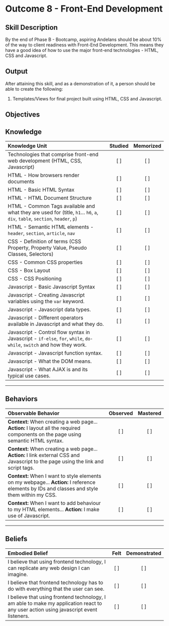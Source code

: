 # Outcome 8 - Front-End Development

**Skill Description**
----------
By the end of Phase B - Bootcamp, aspiring Andelans should be about 10% of the way to client readiness with Front-End Development. This means they have a good idea of how to use the major front-end technologies - HTML, CSS and Javascript.


**Output**
----------
After attaining this skill, and as a demonstration of it, a person should be able to create the following:

1. Templates/Views for final project built using HTML, CSS and Javascript.


**Objectives**
----------

## **Knowledge**


| Knowledge Unit   |      Studied      | Memorized |
|:-------------|:------------------:|:--------:|
| Technologies that comprise front-end web development (HTML, CSS, Javascript) | [ ] | [ ]  |
| HTML - How browsers render documents |   [ ]   |   [ ] |
| HTML - Basic HTML Syntax |   [ ]   |   [ ] |
| HTML - HTML Document Structure |   [ ]   |   [ ] |
| HTML - Common Tags available and what they are used for (title, `h1`… `h6`, `a`, `div`, `table`, `section`, `header`, `p`) |   [ ]   |   [ ] |
| HTML - Semantic HTML elements - `header`, `section`, `article`, `nav` |   [ ]   |   [ ] |
| CSS - Definition of terms (CSS Property, Property Value, Pseudo Classes, Selectors) | [ ] |    [ ] |
| CSS - Common CSS properties | [ ] |    [ ] |
| CSS - Box Layout | [ ] |    [ ] |
| CSS - CSS Positioning | [ ] |    [ ] |
| Javascript - Basic Javascript Syntax | [ ] |    [ ] |
| Javascript - Creating Javascript variables using the `var` keyword. | [ ] |    [ ] |
| Javascript - Javascript data types. | [ ] |    [ ] |
| Javascript - Different operators available in Javascript and what they do. | [ ] |    [ ] |
| Javascript - Control flow syntax in Javascript - `if-else`, `for`, `while`, `do-while`, `switch` and how they work. | [ ] |    [ ] |
| Javascript - Javascript function syntax. | [ ] |    [ ] |
| Javascript - What the DOM means. | [ ] |    [ ] |
| Javascript - What AJAX is and its typical use cases. | [ ] |    [ ] |


----------


## **Behaviors**


| Observable Behavior   |      Observed      | Mastered |
|:-------------|:------------------:|:--------:|
| **Context:** When creating a web page... **Action:** I layout all the required components on the page using semantic HTML syntax. | [ ] | [ ]  |
| **Context:** When creating a web page... **Action:** I link external CSS and Javascript to the page using the link and script tags. | [ ] |    [ ] |
| **Context:** When I want to style elements on my webpage... **Action:**  I reference elements by IDs and classes and style them within my CSS. |   [ ]   |   [ ] |
| **Context:** When I want to add behaviour to my HTML elements... **Action:** I make use of Javascript. | [ ] |    [ ] |

----------


## **Beliefs**


| Embodied Belief   |      Felt      | Demonstrated |
|:-------------|:------------------:|:--------:|
| I believe that using frontend technology, I can replicate any web design I can imagine. |   [ ]   |   [ ] |
| I believe that frontend technology has to do with everything that the user can see. |   [ ]   |   [ ] |
| I believe that using frontend technology, I am able to make my application react to any user action using javascript event listeners. |   [ ]   |   [ ] |
